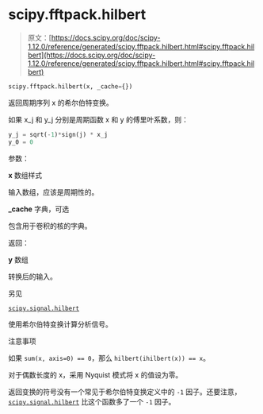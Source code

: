 # scipy.fftpack.hilbert

> 原文：[https://docs.scipy.org/doc/scipy-1.12.0/reference/generated/scipy.fftpack.hilbert.html#scipy.fftpack.hilbert](https://docs.scipy.org/doc/scipy-1.12.0/reference/generated/scipy.fftpack.hilbert.html#scipy.fftpack.hilbert)

```py
scipy.fftpack.hilbert(x, _cache={})
```

返回周期序列 x 的希尔伯特变换。

如果 x_j 和 y_j 分别是周期函数 x 和 y 的傅里叶系数，则：

```py
y_j = sqrt(-1)*sign(j) * x_j
y_0 = 0 
```

参数：

**x** 数组样式

输入数组，应该是周期性的。

**_cache** 字典，可选

包含用于卷积的核的字典。

返回：

**y** 数组

转换后的输入。

另见

[`scipy.signal.hilbert`](https://docs.scipy.org/doc/scipy-1.12.0/reference/generated/scipy.signal.hilbert.html#scipy.signal.hilbert "scipy.signal.hilbert")

使用希尔伯特变换计算分析信号。

注意事项

如果 `sum(x, axis=0) == 0`，那么 `hilbert(ihilbert(x)) == x`。

对于偶数长度的 x，采用 Nyquist 模式将 x 的值设为零。

返回变换的符号没有一个常见于希尔伯特变换定义中的 `-1` 因子。还要注意，[`scipy.signal.hilbert`](https://docs.scipy.org/doc/scipy-1.12.0/reference/generated/scipy.signal.hilbert.html#scipy.signal.hilbert "scipy.signal.hilbert") 比这个函数多了一个 `-1` 因子。
